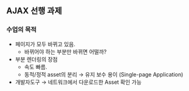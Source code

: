 ## AJAX 선행 과제

### 수업의 목적

- 페이지가 모두 바뀌고 있음.
    - 바뀌어야 하는 부분만 바뀌면 어떨까?
- 부분 렌더링의 장점
    - 속도 빠름.
    - 동적/정적 asset의 분리 → 유지 보수 용이 (Single-page Application)
- 개발자도구 → 네트워크에서 다운로드한 Asset 확인 가능